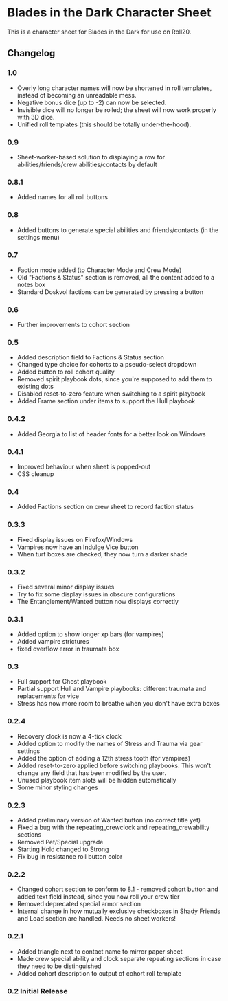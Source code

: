 # Blades in the Dark Character Sheet

This is a character sheet for Blades in the Dark for use on Roll20.

## Changelog

### 1.0
* Overly long character names will now be shortened in roll templates, instead of becoming an unreadable mess.
* Negative bonus dice (up to -2) can now be selected.
* Invisible dice will no longer be rolled; the sheet will now work properly with 3D dice.
* Unified roll templates (this should be totally under-the-hood).

### 0.9
* Sheet-worker-based solution to displaying a row for abilities/friends/crew abilities/contacts by default

### 0.8.1
* Added names for all roll buttons

### 0.8
* Added buttons to generate special abilities and friends/contacts (in the settings menu)

### 0.7
* Faction mode added (to Character Mode and Crew Mode)
* Old "Factions & Status" section is removed, all the content added to a notes box
* Standard Doskvol factions can be generated by pressing a button

### 0.6
* Further improvements to cohort section

### 0.5
* Added description field to Factions & Status section
* Changed type choice for cohorts to a pseudo-select dropdown
* Added button to roll cohort quality
* Removed spirit playbook dots, since you're supposed to add them to existing dots
* Disabled reset-to-zero feature when switching to a spirit playbook
* Added Frame section under items to support the Hull playbook

### 0.4.2
* Added Georgia to list of header fonts for a better look on Windows

### 0.4.1
* Improved behaviour when sheet is popped-out
* CSS cleanup

### 0.4
* Added Factions section on crew sheet to record faction status

### 0.3.3
* Fixed display issues on Firefox/Windows
* Vampires now have an Indulge Vice button
* When turf boxes are checked, they now turn a darker shade

### 0.3.2
* Fixed several minor display issues
* Try to fix some display issues in obscure configurations
* The Entanglement/Wanted button now displays correctly

### 0.3.1
* Added option to show longer xp bars (for vampires)
* Added vampire strictures
* fixed overflow error in traumata box

### 0.3
* Full support for Ghost playbook
* Partial support Hull and Vampire playbooks: different traumata and replacements for vice
* Stress has now more room to breathe when you don't have extra boxes

### 0.2.4
* Recovery clock is now a 4-tick clock
* Added option to modify the names of Stress and Trauma via gear settings
* Added the option of adding a 12th stress tooth (for vampires)
* Added reset-to-zero applied before switching playbooks. This won't change any field that has been modified by the user.
* Unused playbook item slots will be hidden automatically
* Some minor styling changes

### 0.2.3
* Added preliminary version of Wanted button (no correct title yet)
* Fixed a bug with the repeating\_crewclock and repeating\_crewability sections
* Removed Pet/Special upgrade
* Starting Hold changed to Strong
* Fix bug in resistance roll button color

### 0.2.2
* Changed cohort section to conform to 8.1 - removed cohort button and added text field instead, since you now roll your crew tier
* Removed deprecated special armor section
* Internal change in how mutually exclusive checkboxes in Shady Friends and Load section are handled. Needs no sheet workers!

### 0.2.1
* Added triangle next to contact name to mirror paper sheet
* Made crew special ability and clock separate repeating sections in case they need to be distinguished
* Added cohort description to output of cohort roll template

### 0.2 Initial Release
